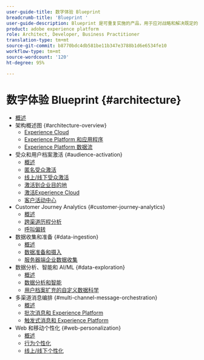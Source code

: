 ```yaml
---
user-guide-title: 数字体验 Blueprint
breadcrumb-title: 'Blueprint '
user-guide-description: Blueprint 是可重复实施的产品，用于应对战略和解决既定的业务问题，并包含架构图、技术注意事项和相关文档链接。
product: adobe experience platform
role: Architect, Developer, Business Practitioner
translation-type: tm+mt
source-git-commit: b8770bdc4db581be11b347e3788b1d6e6534fe10
workflow-type: tm+mt
source-wordcount: '120'
ht-degree: 95%

---
```


# 数字体验 Blueprint {#architecture}

+ [概述](/help/blueprints/overview.md)
+ 架构概述图 {#architecture-overview}
   + [Experience Cloud](/help/blueprints/experience-platform/experience-cloud.md)
   + [Experience Platform 和应用程序](/help/blueprints/experience-platform/platform-applications.md)
   + [Experience Platform 数据流](/help/blueprints/experience-platform/platform-data-flow.md)
+ 受众和用户档案激活 {#audience-activation}
   + [概述](/help/blueprints/audience-activation/overview.md)
   + [匿名受众激活](/help/blueprints/audience-activation/anonymous.md)
   + [线上/线下受众激活](/help/blueprints/audience-activation/online-offline.md)
   + [激活到企业目的地](/help/blueprints/audience-activation/enterprise-destinations.md)
   + [激活Experience Cloud](/help/blueprints/audience-activation/platform-and-applications.md)
   + [客户活动中心 ](/help/blueprints/audience-activation/customer-activity.md)
+ Customer Journey Analytics {#customer-journey-analytics}
   + [概述](/help/blueprints/customer-journey-analytics/overview.md)
   + [跨渠道历程分析](/help/blueprints/customer-journey-analytics/digital-behavioral-data-consolidation.md)
   + [呼叫偏转](/help/blueprints/customer-journey-analytics/call-deflect.md)
+ 数据收集和准备 {#data-ingestion}
   + [概述](/help/blueprints/data-ingestion/overview.md)
   + [数据准备和摄入 ](/help/blueprints/data-ingestion/ingestion.md)
   + [服务器端企业数据收集](/help/blueprints/data-ingestion/server-side-collection.md)
+ 数据分析、智能和 AI/ML {#data-exploration}
   + [概述](/help/blueprints/data-insights/overview.md)
   + [数据分析和智能](/help/blueprints/data-insights/analysis.md)
   + [用户档案扩充的自定义数据科学 ](/help/blueprints/data-insights/data-science.md)
+ 多渠道消息编排 {#multi-channel-message-orchestration}
   + [概述](/help/blueprints/multi-channel-message-orchestration/overview.md)
   + [批次消息和 Experience Platform](/help/blueprints/multi-channel-message-orchestration/batch-messaging.md)
   + [触发式消息和 Experience Platform](/help/blueprints/multi-channel-message-orchestration/triggered-messaging.md)
+ Web 和移动个性化 {#web-personalization}
   + [概述](/help/blueprints/web-personalization/overview.md)
   + [行为个性化](/help/blueprints/web-personalization/behavioral.md)
   + [线上/线下个性化](/help/blueprints/web-personalization/online-offline.md)

